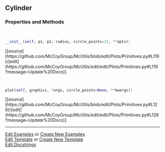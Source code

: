 ## <a id="McUtils.Plots.Primitives.Cylinder">Cylinder</a>


### Properties and Methods
<a id="McUtils.Plots.Primitives.Cylinder.__init__" class="docs-object-method">&nbsp;</a> 
```python
__init__(self, p1, p2, radius, circle_points=32, **opts): 
```
<div class="docs-source-link" markdown="1">
[[source](https://github.com/McCoyGroup/McUtils/blob/edit/Plots/Primitives.py#L119)/[edit](https://github.com/McCoyGroup/McUtils/edit/edit/Plots/Primitives.py#L119?message=Update%20Docs)]
</div>

<a id="McUtils.Plots.Primitives.Cylinder.plot" class="docs-object-method">&nbsp;</a> 
```python
plot(self, graphics, *args, circle_points=None, **kwargs): 
```
<div class="docs-source-link" markdown="1">
[[source](https://github.com/McCoyGroup/McUtils/blob/edit/Plots/Primitives.py#L126)/[edit](https://github.com/McCoyGroup/McUtils/edit/edit/Plots/Primitives.py#L126?message=Update%20Docs)]
</div>





___

[Edit Examples](https://github.com/McCoyGroup/McUtils/edit/edit/ci/examples/McUtils/Plots/Primitives/Cylinder.md) or 
[Create New Examples](https://github.com/McCoyGroup/McUtils/new/edit/?filename=ci/examples/McUtils/Plots/Primitives/Cylinder.md) <br/>
[Edit Template](https://github.com/McCoyGroup/McUtils/edit/edit/ci/docs/McUtils/Plots/Primitives/Cylinder.md) or 
[Create New Template](https://github.com/McCoyGroup/McUtils/new/edit/?filename=ci/docs/templates/McUtils/Plots/Primitives/Cylinder.md) <br/>
[Edit Docstrings](https://github.com/McCoyGroup/McUtils/edit/edit/McUtils/Plots/Primitives.py?message=Update%20Docs)